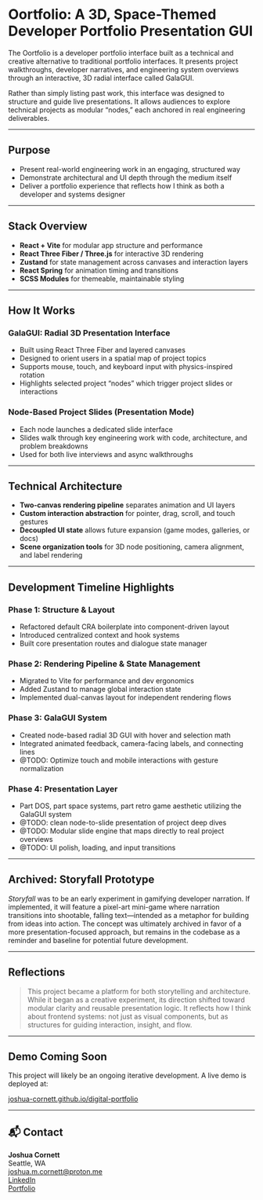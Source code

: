 # Oortfolio: A 3D, Space-Themed Developer Portfolio Presentation GUI

The Oortfolio is a developer portfolio interface built as a technical and creative alternative to traditional portfolio interfaces. It presents project walkthroughs, developer narratives, and engineering system overviews through an interactive, 3D radial interface called GalaGUI.

Rather than simply listing past work, this interface was designed to structure and guide live presentations. It allows audiences to explore technical projects as modular “nodes,” each anchored in real engineering deliverables.

---

## Purpose

- Present real-world engineering work in an engaging, structured way
- Demonstrate architectural and UI depth through the medium itself
- Deliver a portfolio experience that reflects how I think as both a developer and systems designer

---

## Stack Overview

- **React + Vite** for modular app structure and performance
- **React Three Fiber / Three.js** for interactive 3D rendering
- **Zustand** for state management across canvases and interaction layers
- **React Spring** for animation timing and transitions
- **SCSS Modules** for themeable, maintainable styling

---

## How It Works

### GalaGUI: Radial 3D Presentation Interface

- Built using React Three Fiber and layered canvases
- Designed to orient users in a spatial map of project topics
- Supports mouse, touch, and keyboard input with physics-inspired rotation
- Highlights selected project “nodes” which trigger project slides or interactions

### Node-Based Project Slides (Presentation Mode)

- Each node launches a dedicated slide interface
- Slides walk through key engineering work with code, architecture, and problem breakdowns
- Used for both live interviews and async walkthroughs

---

## Technical Architecture

- **Two-canvas rendering pipeline** separates animation and UI layers
- **Custom interaction abstraction** for pointer, drag, scroll, and touch gestures
- **Decoupled UI state** allows future expansion (game modes, galleries, or docs)
- **Scene organization tools** for 3D node positioning, camera alignment, and label rendering

---

## Development Timeline Highlights

### Phase 1: Structure & Layout

- Refactored default CRA boilerplate into component-driven layout
- Introduced centralized context and hook systems
- Built core presentation routes and dialogue state manager

### Phase 2: Rendering Pipeline & State Management

- Migrated to Vite for performance and dev ergonomics
- Added Zustand to manage global interaction state
- Implemented dual-canvas layout for independent rendering flows

### Phase 3: GalaGUI System

- Created node-based radial 3D GUI with hover and selection math
- Integrated animated feedback, camera-facing labels, and connecting lines
- @TODO: Optimize touch and mobile interactions with gesture normalization

### Phase 4: Presentation Layer

- Part DOS, part space systems, part retro game aesthetic utilizing the GalaGUI system
- @TODO: clean node-to-slide presentation of project deep dives
- @TODO: Modular slide engine that maps directly to real project overviews
- @TODO: UI polish, loading, and input transitions

---

## Archived: Storyfall Prototype

_Storyfall_ was to be an early experiment in gamifying developer narration. If implemented, it will feature a pixel-art mini-game where narration transitions into shootable, falling text—intended as a metaphor for building from ideas into action. The concept was ultimately archived in favor of a more presentation-focused approach, but remains in the codebase as a reminder and baseline for potential future development.

---

## Reflections

> This project became a platform for both storytelling and architecture. While it began as a creative experiment, its direction shifted toward modular clarity and reusable presentation logic. It reflects how I think about frontend systems: not just as visual components, but as structures for guiding interaction, insight, and flow.

---

## Demo Coming Soon

This project will likely be an ongoing iterative development. A live demo is deployed at:

[joshua-cornett.github.io/digital-portfolio](https://joshua-cornett.github.io/digital-portfolio)

---

## 📬 Contact

**Joshua Cornett**  
Seattle, WA  
[joshua.m.cornett@proton.me](mailto:joshua.m.cornett@proton.me)  
[LinkedIn](https://linkedin.com/in/joshua-cornett)  
[Portfolio](https://joshua-cornett.github.io/digital-portfolio)
